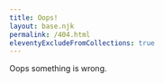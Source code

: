 ```yaml
---
title: Oops!
layout: base.njk
permalink: /404.html
eleventyExcludeFromCollections: true
---
```


Oops something is wrong.
